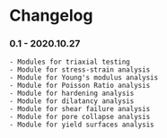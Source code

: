 Changelog
==========

### 0.1 - 2020.10.27
	- Modules for triaxial testing
	- Module for stress-strain analysis
	- Module for Young's modulus analysis
	- Module for Poisson Ratio analysis
	- Module for hardening analysis
	- Module for dilatancy analysis
	- Module for shear failure analysis
	- Module for pore collapse analysis
	- Module for yield surfaces analysis
